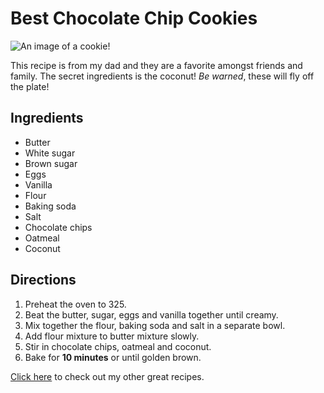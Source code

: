 # Best Chocolate Chip Cookies

![An image of a cookie!](https://cdn.pixabay.com/photo/2016/03/09/09/43/food-1245955__480.jpg)

This recipe is from my dad and they are a favorite amongst friends and family. The secret ingredients is the coconut! _Be warned_, these will fly off the plate!

## Ingredients

* Butter
* White sugar
* Brown sugar
* Eggs
* Vanilla
* Flour
* Baking soda
* Salt
* Chocolate chips
* Oatmeal
* Coconut

## Directions

1. Preheat the oven to 325.
2. Beat the butter, sugar, eggs and vanilla together until creamy.
3. Mix together the flour, baking soda and salt in a separate bowl.
4. Add flour mixture to butter mixture slowly.
5. Stir in chocolate chips, oatmeal and coconut.
6. Bake for **10 minutes** or until golden brown.

[Click here](http://allrecipes.com) to check out my other great recipes.